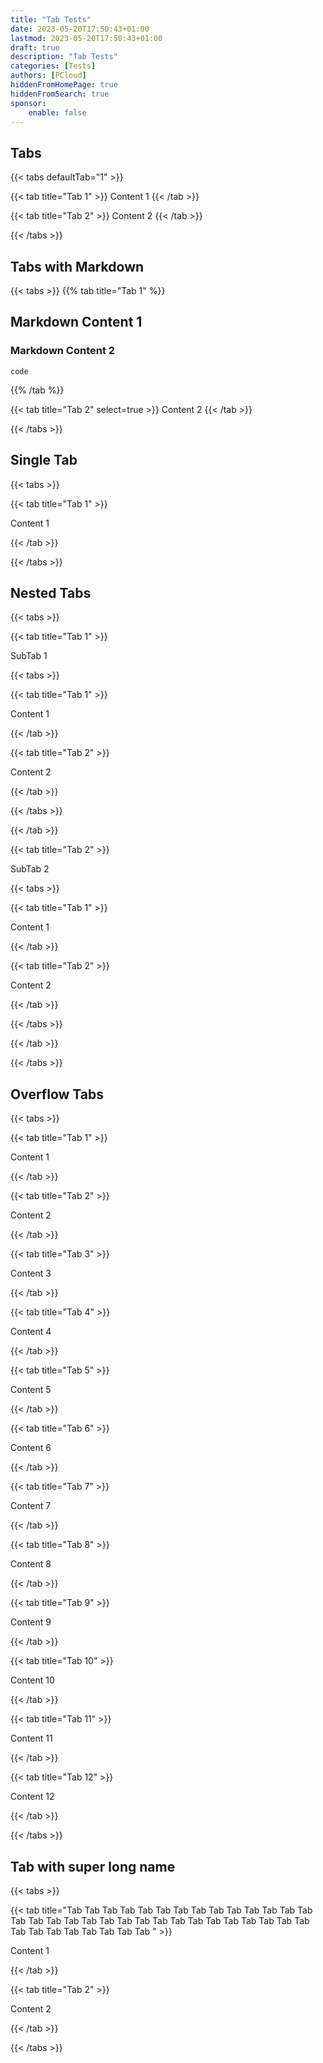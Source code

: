 ```yaml
---
title: "Tab Tests"
date: 2023-05-20T17:50:43+01:00
lastmod: 2023-05-20T17:50:43+01:00
draft: true
description: "Tab Tests"
categories: [Tests]
authors: [PCloud]
hiddenFromHomePage: true
hiddenFromSearch: true
sponsor: 
    enable: false
---
```


<!--more-->

## Tabs 

{{< tabs defaultTab="1" >}}

{{< tab title="Tab 1" >}}
Content 1
{{< /tab >}}

{{< tab title="Tab 2" >}}
Content 2
{{< /tab >}}

{{< /tabs >}}

## Tabs with Markdown

{{< tabs >}}
{{% tab title="Tab 1" %}}

## Markdown Content 1

### Markdown Content 2

```
code
```

{{% /tab %}}

{{< tab title="Tab 2" select=true >}}
Content 2
{{< /tab >}}

{{< /tabs >}}

## Single Tab

{{< tabs >}}

{{< tab title="Tab 1" >}}

Content 1

{{< /tab >}}

{{< /tabs >}}

## Nested Tabs

{{< tabs >}}

{{< tab title="Tab 1" >}}

SubTab 1

{{< tabs >}}

{{< tab title="Tab 1" >}}

Content 1

{{< /tab >}}

{{< tab title="Tab 2" >}}

Content 2

{{< /tab >}}

{{< /tabs >}}


{{< /tab >}}

{{< tab title="Tab 2" >}}

SubTab 2

{{< tabs >}}

{{< tab title="Tab 1" >}}

Content 1

{{< /tab >}}

{{< tab title="Tab 2" >}}

Content 2

{{< /tab >}}

{{< /tabs >}}


{{< /tab >}}

{{< /tabs >}}

## Overflow Tabs

{{< tabs >}}

{{< tab title="Tab 1" >}}

Content 1

{{< /tab >}}

{{< tab title="Tab 2" >}}

Content 2

{{< /tab >}}

{{< tab title="Tab 3" >}}

Content 3

{{< /tab >}}

{{< tab title="Tab 4" >}}

Content 4

{{< /tab >}}

{{< tab title="Tab 5" >}}

Content 5

{{< /tab >}}

{{< tab title="Tab 6" >}}

Content 6

{{< /tab >}}

{{< tab title="Tab 7" >}}

Content 7

{{< /tab >}}

{{< tab title="Tab 8" >}}

Content 8

{{< /tab >}}

{{< tab title="Tab 9" >}}

Content 9

{{< /tab >}}

{{< tab title="Tab 10" >}}

Content 10

{{< /tab >}}

{{< tab title="Tab 11" >}}

Content 11

{{< /tab >}}

{{< tab title="Tab 12" >}}

Content 12

{{< /tab >}}

{{< /tabs >}}

## Tab with super long name

{{< tabs >}}

{{< tab title="Tab Tab Tab Tab Tab Tab Tab Tab Tab Tab Tab Tab Tab Tab Tab Tab Tab Tab Tab Tab Tab Tab Tab Tab Tab Tab Tab Tab Tab Tab Tab Tab Tab Tab Tab Tab Tab Tab Tab " >}}

Content 1

{{< /tab >}}

{{< tab title="Tab 2" >}}

Content 2

{{< /tab >}}

{{< /tabs >}}
